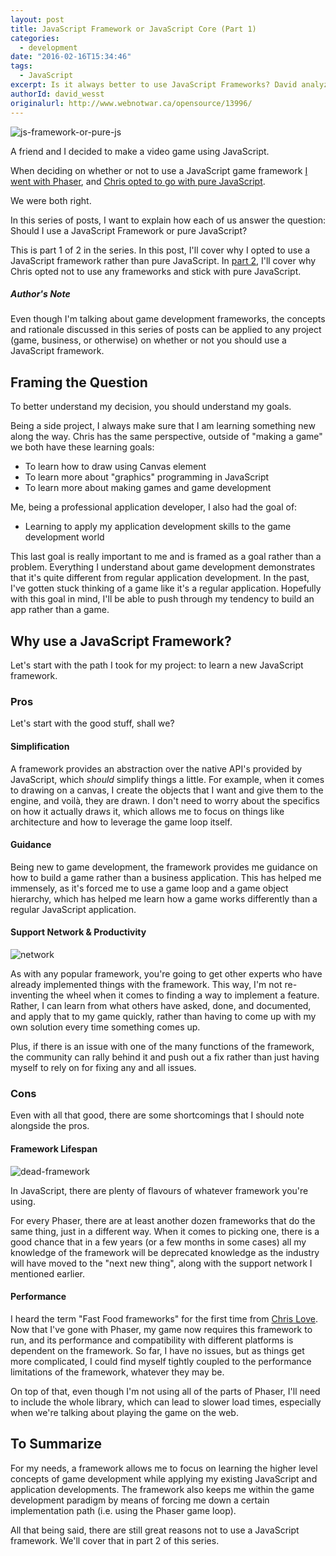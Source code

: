 ```yaml
---
layout: post
title: JavaScript Framework or JavaScript Core (Part 1)
categories:
  - development
date: "2016-02-16T15:34:46"
tags:
  - JavaScript
excerpt: Is it always better to use JavaScript Frameworks? David analyzes the pros and cons of using JavaScript frameworks versus only using core JavaScript.
authorId: david_wesst
originalurl: http://www.webnotwar.ca/opensource/13996/
---
```

![js-framework-or-pure-js][1]

A friend and I decided to make a video game using JavaScript.

When deciding on whether or not to use a JavaScript game framework [I went with Phaser][2], and [Chris opted to go with pure JavaScript][3].

We were both right.

In this series of posts, I want to explain how each of us answer the question: Should I use a JavaScript Framework or pure JavaScript?

This is part 1 of 2 in the series. In this post, I'll cover why I opted to use a JavaScript framework rather than pure JavaScript. In [part 2][7], I'll cover why Chris opted not to use any frameworks and stick with pure JavaScript.

##### Author's Note

Even though I'm talking about game development frameworks, the concepts and rationale discussed in this series of posts can be applied to any project (game, business, or otherwise) on whether or not you should use a JavaScript framework.

## Framing the Question

To better understand my decision, you should understand my goals.

Being a side project, I always make sure that I am learning something new along the way. Chris has the same perspective, outside of "making a game" we both have these learning goals:

* To learn how to draw using Canvas element
* To learn more about "graphics" programming in JavaScript
* To learn more about making games and game development

Me, being a professional application developer, I also had the goal of:

* Learning to apply my application development skills to the game development world

This last goal is really important to me and is framed as a goal rather than a problem. Everything I understand about game development demonstrates that it's quite different from regular application development. In the past, I've gotten stuck thinking of a game like it's a regular application. Hopefully with this goal in mind, I'll be able to push through my tendency to build an app rather than a game.

## Why use a JavaScript Framework?

Let's start with the path I took for my project: to learn a new JavaScript framework.

### Pros

Let's start with the good stuff, shall we?

#### Simplification

A framework provides an abstraction over the native API's provided by JavaScript, which _should_ simplify things a little. For example, when it comes to drawing on a canvas, I create the objects that I want and give them to the engine, and voilà, they are drawn. I don't need to worry about the specifics on how it actually draws it, which allows me to focus on things like architecture and how to leverage the game loop itself.

#### Guidance

Being new to game development, the framework provides me guidance on how to build a game rather than a business application. This has helped me immensely, as it's forced me to use a game loop and a game object hierarchy, which has helped me learn how a game works differently than a regular JavaScript application.

#### Support Network &amp; Productivity

![network][4]

As with any popular framework, you're going to get other experts who have already implemented things with the framework. This way, I'm not re-inventing the wheel when it comes to finding a way to implement a feature. Rather, I can learn from what others have asked, done, and documented, and apply that to my game quickly, rather than having to come up with my own solution every time something comes up.

Plus, if there is an issue with one of the many functions of the framework, the community can rally behind it and push out a fix rather than just having myself to rely on for fixing any and all issues.

### Cons

Even with all that good, there are some shortcomings that I should note alongside the pros.

#### Framework Lifespan

![dead-framework][5]

In JavaScript, there are plenty of flavours of whatever framework you're using.

For every Phaser, there are at least another dozen frameworks that do the same thing, just in a different way. When it comes to picking one, there is a good chance that in a few years (or a few months in some cases) all my knowledge of the framework will be deprecated knowledge as the industry will have moved to the "next new thing", along with the support network I mentioned earlier.

#### Performance

I heard the term "Fast Food frameworks" for the first time from [Chris Love][6]. Now that I've gone with Phaser, my game now requires this framework to run, and its performance and compatibility with different platforms is dependent on the framework. So far, I have no issues, but as things get more complicated, I could find myself tightly coupled to the performance limitations of the framework, whatever they may be.

On top of that, even though I'm not using all of the parts of Phaser, I'll need to include the whole library, which can lead to slower load times, especially when we're talking about playing the game on the web.

## To Summarize

For my needs, a framework allows me to focus on learning the higher level concepts of game development while applying my existing JavaScript and application developments. The framework also keeps me within the game development paradigm by means of forcing me down a certain implementation path (i.e. using the Phaser game loop).

All that being said, there are still great reasons not to use a JavaScript framework. We'll cover that in part 2 of this series.

[1]: https://blog.davidwesst.com/2016/02/JavaScript-Framework-or-Pure-JavaScript-P1/js-framework-or-pure-js.png
[2]: https://github.com/davidwesst/finder-game
[3]: https://github.com/chrinkus/walk
[4]: https://blog.davidwesst.com/2016/02/JavaScript-Framework-or-Pure-JavaScript-P1/network.png
[5]: https://blog.davidwesst.com/2016/02/JavaScript-Framework-or-Pure-JavaScript-P1/dead-framework.png
[6]: http://love2dev.com/#!article/Large-JavaScript-Frameworks-Are-Like-Fast-Food-Restaurants
[7]: https://blog.davidwesst.com/2016/02/JavaScript-Framework-or-Pure-JavaScript-P2
  

